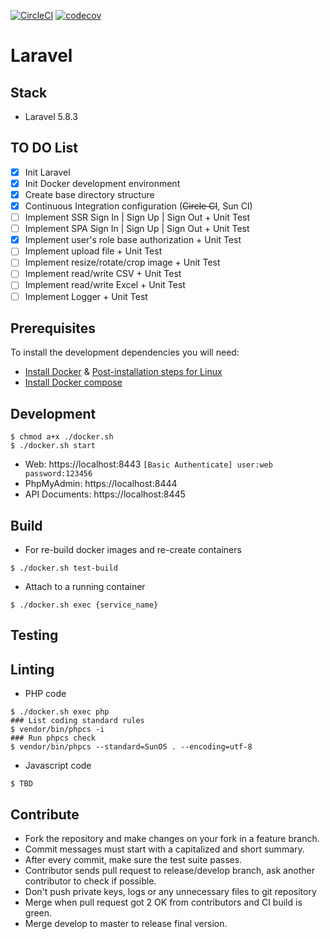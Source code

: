 [![CircleCI](https://circleci.com/gh/euclid1990/laravel.svg?style=svg&circle-token=9b60b9bc13cffa647fa4ed7b4e70c07b0b7cba34)](https://circleci.com/gh/euclid1990/laravel)
[![codecov](https://codecov.io/gh/euclid1990/laravel/branch/master/graph/badge.svg?token=YEH69pYmyV)](https://codecov.io/gh/euclid1990/laravel)

# Laravel

## Stack

- Laravel 5.8.3

## TO DO List

- [x] Init Laravel
- [x] Init Docker development environment
- [x] Create base directory structure
- [x] Continuous Integration configuration (~~Circle CI~~, Sun CI)
- [ ] Implement SSR Sign In | Sign Up | Sign Out + Unit Test
- [ ] Implement SPA Sign In | Sign Up | Sign Out + Unit Test
- [x] Implement user's role base authorization + Unit Test
- [ ] Implement upload file + Unit Test
- [ ] Implement resize/rotate/crop image + Unit Test
- [ ] Implement read/write CSV + Unit Test
- [ ] Implement read/write Excel + Unit Test
- [ ] Implement Logger + Unit Test

## Prerequisites

To install the development dependencies you will need:

- [Install Docker](https://docs.docker.com/install/linux/docker-ce/ubuntu/) & [Post-installation steps for Linux](https://docs.docker.com/install/linux/linux-postinstall/)
- [Install Docker compose](https://docs.docker.com/compose/install/)

## Development

```terminal
$ chmod a+x ./docker.sh
$ ./docker.sh start
```

- Web: https://localhost:8443 `[Basic Authenticate] user:web password:123456`
- PhpMyAdmin: https://localhost:8444
- API Documents: https://localhost:8445

## Build

- For re-build docker images and re-create containers
```terminal
$ ./docker.sh test-build
```
- Attach to a running container
```terminal
$ ./docker.sh exec {service_name}
```

## Testing

## Linting

- PHP code
```terminal
$ ./docker.sh exec php
### List coding standard rules
$ vendor/bin/phpcs -i
### Run phpcs check
$ vendor/bin/phpcs --standard=SunOS . --encoding=utf-8
```
- Javascript code
```terminal
$ TBD
```

## Contribute

- Fork the repository and make changes on your fork in a feature branch.
- Commit messages must start with a capitalized and short summary.
- After every commit, make sure the test suite passes.
- Contributor sends pull request to release/develop branch, ask another contributor to check if possible.
- Don't push private keys, logs or any unnecessary files to git repository
- Merge when pull request got 2 OK from contributors and CI build is green.
- Merge develop to master to release final version.
